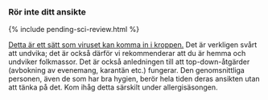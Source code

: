 ### Rör inte ditt ansikte

{% include pending-sci-review.html %}

[Detta är ett sätt som viruset kan komma in i kroppen.](https://www.cdc.gov/coronavirus/2019-ncov/about/transmission.html) Det är verkligen svårt att undvika; det är också därför vi rekommenderar att du är hemma och undviker folkmassor. Det är också anledningen till att top-down-åtgärder (avbokning av evenemang, karantän etc.) fungerar. Den genomsnittliga personen, även de som har bra hygien, berör hela tiden deras ansikten utan att tänka på det. Kom ihåg detta särskilt under allergisäsongen.
